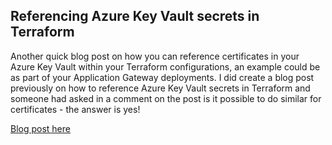 ## Referencing Azure Key Vault secrets in Terraform

Another quick blog post on how you can reference certificates in your Azure Key Vault within your Terraform configurations, an example could be as part of your Application Gateway deployments. I  did create a blog post previously on how to reference Azure Key Vault secrets in Terraform and someone had asked in a comment on the post is it possible to do similar for certificates - the answer is yes!

[Blog post here](https://thomasthornton.cloud/2023/09/21/referencing-azure-key-vault-certificates-in-terraform/)